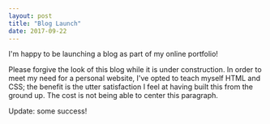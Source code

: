 ```yaml
---
layout: post
title: "Blog Launch"
date: 2017-09-22
---
```


I'm happy to be launching a blog as part of my online portfolio! 

Please forgive the look of this blog while it is under construction. In order to meet my need for a personal website, I've opted to teach myself HTML and CSS; the benefit is the utter satisfaction I feel at having built this from the ground up. The cost is not being able to center this paragraph. 

Update: some success!



